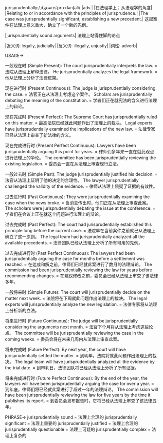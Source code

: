 jurisprudentially:/ˌdʒʊərɪsˈpruːdənʃəli/
|adv.|
|在法理学上；从法理学的角度|
|Relating to or in accordance with the principles of jurisprudence.|
|The case was jurisprudentially significant, establishing a new precedent.| 这起案件在法理上意义重大，确立了一个新的先例。

|jurisprudentially sound arguments| 法理上站得住脚的论点


|近义词: legally, judicially|
|反义词: illegally, unjustly|
|词性: adverb|


USAGE->

一般现在时 (Simple Present):
The court jurisprudentially interprets the law. = 法院从法理上解释法律。
He jurisprudentially analyzes the legal framework. = 他从法理上分析了法律框架。

现在进行时 (Present Continuous):
The judge is jurisprudentially considering the case. = 法官正在从法理上考虑这个案件。
Scholars are jurisprudentially debating the meaning of the constitution. = 学者们正在就宪法的含义进行法理上的辩论。


现在完成时 (Present Perfect):
The Supreme Court has jurisprudentially ruled on this matter. = 最高法院已经就此问题作出了法理上的裁决。
Legal experts have jurisprudentially examined the implications of the new law. = 法律专家已经从法理上审查了新法律的含义。

现在完成进行时 (Present Perfect Continuous):
Lawyers have been jurisprudentially arguing this point for years.  = 律师们多年来一直在就此观点进行法理上的争论。
The committee has been jurisprudentially reviewing the existing legislation. = 委员会一直在从法理上审查现行立法。


一般过去时 (Simple Past):
The judge jurisprudentially justified his decision. = 法官从法理上证明了他的决定的合理性。
The lawyer jurisprudentially challenged the validity of the evidence. = 律师从法理上质疑了证据的有效性。

过去进行时 (Past Continuous):
They were jurisprudentially examining the case when the news broke. = 当消息传出时，他们正在从法理上审查此案。
The scholars were jurisprudentially debating the issue at the conference. = 学者们在会议上正在就这个问题进行法理上的辩论。


过去完成时 (Past Perfect):
The court had jurisprudentially established this principle long before the current case. = 法院早在当前案件之前就已从法理上确立了这一原则。
The legal team had jurisprudentially analyzed all the available precedents. = 法律团队已经从法理上分析了所有可用的先例。

过去完成进行时 (Past Perfect Continuous):
The lawyers had been jurisprudentially arguing the case for months before a settlement was reached. = 在达成和解之前，律师们已经就此案进行了数月的法理辩论。
The commission had been jurisprudentially reviewing the law for years before recommending changes.  = 在建议修改之前，委员会已经从法理上审查了该法律多年。

一般将来时 (Simple Future):
The court will jurisprudentially decide on the matter next week. = 法院将在下周就此问题作出法理上的裁决。
The legal experts will jurisprudentially analyze the new legislation. = 法律专家将从法理上分析新的立法。

将来进行时 (Future Continuous):
The judge will be jurisprudentially considering the arguments next month. = 法官下个月将从法理上考虑这些论点。
The committee will be jurisprudentially reviewing the case in the coming weeks. = 委员会将在未来几周内从法理上审查此案。


将来完成时 (Future Perfect):
By next year, the court will have jurisprudentially settled the matter. = 到明年，法院将就此问题作出法理上的裁决。
The legal team will have jurisprudentially analyzed all the evidence by the trial date. = 到审判日，法律团队将已经从法理上分析了所有证据。

将来完成进行时 (Future Perfect Continuous):
By the end of the year, the lawyers will have been jurisprudentially arguing the case for over a year. = 到年底，律师们将已经就此案进行了超过一年的法理辩论。
The commission will have been jurisprudentially reviewing the law for five years by the time it publishes its report. = 到委员会发布报告时，它将已经从法理上审查了该法律五年。


PHRASE->
jurisprudentially sound = 法理上合理的
jurisprudentially significant = 法理上重要的
jurisprudentially justified = 法理上合理的
jurisprudentially questionable = 法理上可疑的
jurisprudentially complex = 法理上复杂的
